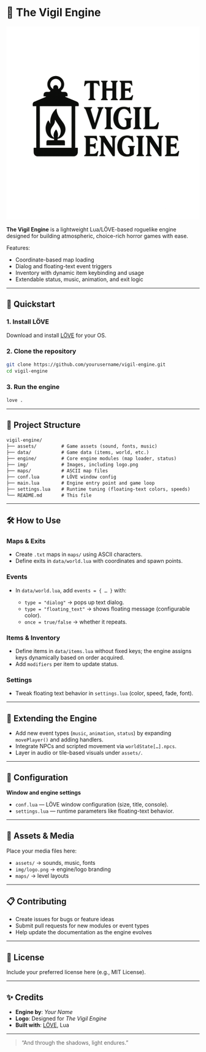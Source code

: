# 🔧 The Vigil Engine

![The Vigil Engine Logo](img/logo.png)

**The Vigil Engine** is a lightweight Lua/LÖVE-based roguelike engine designed for building atmospheric, choice-rich horror games with ease. 

Features:
* Coordinate-based map loading
* Dialog and floating-text event triggers
* Inventory with dynamic item keybinding and usage
* Extendable status, music, animation, and exit logic

---

## 🚀 Quickstart

### 1. Install LÖVE

Download and install [LÖVE](https://love2d.org) for your OS.

### 2. Clone the repository

```bash
git clone https://github.com/yourusername/vigil-engine.git
cd vigil-engine
```

### 3. Run the engine

```bash
love .
```

---

## 📁 Project Structure

```
vigil-engine/
├── assets/         # Game assets (sound, fonts, music)
├── data/           # Game data (items, world, etc.)
├── engine/         # Core engine modules (map loader, status)
├── img/            # Images, including logo.png
├── maps/           # ASCII map files
├── conf.lua        # LÖVE window config
├── main.lua        # Engine entry point and game loop
├── settings.lua    # Runtime tuning (floating-text colors, speeds)
└── README.md       # This file
```

---

## 🛠️ How to Use

### Maps & Exits

* Create `.txt` maps in `maps/` using ASCII characters.
* Define exits in `data/world.lua` with coordinates and spawn points.

### Events

* In `data/world.lua`, add `events = { … }` with:

  * `type = "dialog"` → pops up text dialog.
  * `type = "floating_text"` → shows floating message (configurable color).
  * `once = true/false` → whether it repeats.

### Items & Inventory

* Define items in `data/items.lua` without fixed keys; the engine assigns keys dynamically based on order acquired.
* Add `modifiers` per item to update status.

### Settings

* Tweak floating text behavior in `settings.lua` (color, speed, fade, font).

---

## 🥉 Extending the Engine

* Add new event types (`music`, `animation`, `status`) by expanding `movePlayer()` and adding handlers.
* Integrate NPCs and scripted movement via `worldState[…].npcs`.
* Layer in audio or tile-based visuals under `assets/`.

---

## 🔧 Configuration

**Window and engine settings**

* `conf.lua` — LÖVE window configuration (size, title, console).
* `settings.lua` — runtime parameters like floating-text behavior.

---

## 🎨 Assets & Media

Place your media files here:

* `assets/` → sounds, music, fonts
* `img/logo.png` → engine/logo branding
* `maps/` → level layouts

---

## 📋 Contributing

* Create issues for bugs or feature ideas
* Submit pull requests for new modules or event types
* Help update the documentation as the engine evolves

---

## 📄 License

Include your preferred license here (e.g., MIT License).

---

## ✨ Credits

* **Engine by**: *Your Name*
* **Logo**: Designed for *The Vigil Engine*
* **Built with**: [LÖVE](https://love2d.org), Lua

---

> “And through the shadows, light endures.”
